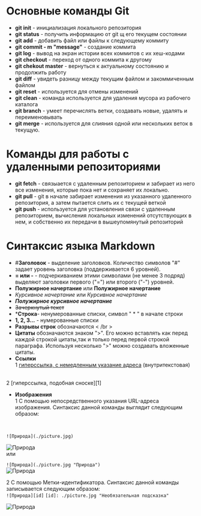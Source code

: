 # Основные команды Git
* __git init__ - инициализация локального репозитория 
* __git status__ - получить информацию от git щ его текущем состоянии 
* __git add__ - добавить файл или файлы к следующему коммиту
* __git commit - m "message"__ - создание коммита
* __git log__ - вывод на экран истории всех коммитов с их хеш-кодами 
* __git checkout__ - переход от одного коммита к другому
* __git chekout master__ - вернуться к актуальному состоянию и продолжить работу 
* __git diff__ - увидеть разницу между текущим файлом и закоммиченным файлом 
 * __git reset__ - используется для отмены изменений
 * __git clean__ - команда используется для удаления мусора из рабочего каталога
 * __git branch__ - умеет перечислять ветки, создавать новые, удалять и переименовывать
 * __git merge__ - используется для слияния одной или нескольких веток в текущую.

 # Команды для работы с удаленными репозиториями
 * __git fetch__ - связыается с удаленным репозиторием и забирает из него все изменения, которые пока нет и сохраняет их локально.
  * __git pull__ - git в начале забирает изменения из указанного удаленного репозитория, а затем пытается слить их с текущей веткой
 * __git push__ - используется для установления связи с удаленным репозиторием, вычисления локальных изменений отсутствующих в нем, и собственно их передачи в вышеупомянутый репозиторий

# Синтаксис языка Markdown
* #__Заголовок__ - выделение заголовков. Количество символов "#" задает уровень заголовка (поддерживается 6 уровней).
* __= или -__ - подчеркиванием этими символами (не менее 3 подряд) выделяют заголовки первого ("=") или второго ("-") уровней.
* **Полужирное начертание** или __Полужирное начертание__
* *Курсивное начертание* или _Курсивное начертание_
* ***Полужирное курсивное начертание***
* ~~Зачеркнутый текст~~
* *__Строка__- ненумерованные списки, символ " * " в начале строки
* __1, 2, 3...__ - нумерованные списки
* __Разрывы строк__ обозначаются < /br >
* __Цитаты__ обозначаются знаком ">". Его можно вставлять как перед каждой строкой цитаты,так и только перед первой строкой параграфа. Используя несколько ">" можно создавать вложенные цитаты.
* __Ссылки__ </br>
1 [гиперссылка, с немедленным указание адреса](http://google.com) (внутритекстовая) 
</br>
2 [гиперссылка, подобная сноске][1]

* __Изображения__ </br>
1 С помощью непосредственного указания URL-адреса изображения. Синтаксис данной команды выглядит следующим образом:
</br>

`![Природа](./picture.jpg)`
</br>

![Природа](./picture.jpg) 
</br>
или

`![Природа](./picture.jpg "Природа")` 
</br>
![Природа](./picture.jpg "Природа")
</br>

2 С помощью Метки-идентификатора. Синтаксис данной команды записывается следующим образом:
</br>
`![Природа][id]`
`[id]: ./picture.jpg "Необязательная подсказка"`

![Природа][id]

[1]: http://google.com
[id]: ./picture.jpg "Необязательная подсказка"